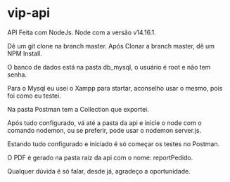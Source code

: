 # vip-api

API Feita com NodeJs. Node com a versão v14.16.1.

Dê um git clone na branch master.
Após Clonar a branch master, dê um NPM Install.

O banco de dados está na pasta db_mysql, o usuário é root e não tem senha.

Para o Mysql eu usei o Xampp para startar, aconselho usar o mesmo, pois foi como eu testei.

Na pasta Postman tem a Collection que exportei.

Após tudo configurado, vá até a pasta da api e inicie o node com o comando nodemon, ou se preferir, pode usar o nodemon server.js.

Estando tudo configurado e iniciado é só começar os testes no Postman.

O PDF é gerado na pasta raiz da api com o nome: reportPedido.

Qualquer dúvida é só falar, desde já, agradeço a oportunidade.

